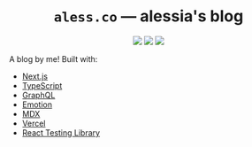 <div align="center">

  <h1><code>aless.co</code> &mdash; alessia's blog</h1>

  <p>
    <a href="https://github.com/alessbell/aless.co/actions?query=workflow%3ATests" title="Tests"><img src="https://github.com/alessbell/aless.co/workflows/Tests/badge.svg"/></a>
    <a href="https://codecov.io/gh/alessbell/aless.co" title="Code Coverage"><img src="https://codecov.io/gh/alessbell/aless.co/branch/main/graph/badge.svg"/></a>
    <a href="https://github.com/prettier/prettier" title="Prettier Code Formatting"><img src="https://img.shields.io/badge/code_style-prettier-ff69b4.svg?style=flat-round"/></a>
  </p>

</div>

A blog by me! Built with:

- [Next.js](https://github.com/vercel/next.js)
- [TypeScript](https://www.typescriptlang.org/)
- [GraphQL](https://graphql.org/)
- [Emotion](https://github.com/emotion-js/emotion)
- [MDX](https://github.com/mdx-js/mdx)
- [Vercel](https://vercel.com)
- [React Testing Library](https://github.com/kentcdodds/react-testing-library)
